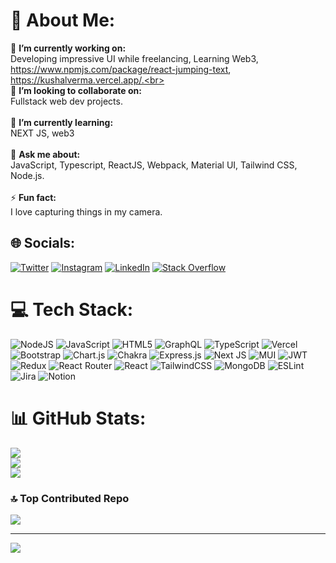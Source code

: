 # 💫 About Me:
🔭 **I’m currently working on:**  <br>Developing impressive UI while freelancing, Learning Web3, https://www.npmjs.com/package/react-jumping-text, https://kushalverma.vercel.app/.<br><br>👯 **I’m looking to collaborate on:**  <br>Fullstack web dev projects.<br><br>🌱 **I’m currently learning:**  <br>NEXT JS, web3 <br><br>💬 **Ask me about:**  <br>JavaScript, Typescript, ReactJS, Webpack, Material UI, Tailwind CSS, Node.js.<br><br>⚡ **Fun fact:**  <br>I love capturing things in my camera.


## 🌐 Socials:
[![Twitter](https://img.shields.io/badge/Twitter-%231DA1F2.svg?logo=Twitter&logoColor=white)](https://twitter.com/Vermakushal28) [![Instagram](https://img.shields.io/badge/Instagram-%23E4405F.svg?logo=Instagram&logoColor=white)](https://instagram.com/kush2896) [![LinkedIn](https://img.shields.io/badge/LinkedIn-%230077B5.svg?logo=linkedin&logoColor=white)](https://www.linkedin.com/in/kushalverma28/) [![Stack Overflow](https://img.shields.io/badge/-Stackoverflow-FE7A16?logo=stack-overflow&logoColor=white)](https://stackoverflow.com/users/8290251/kushal-verma) 

# 💻 Tech Stack:
![NodeJS](https://img.shields.io/badge/node.js-6DA55F?style=for-the-badge&logo=node.js&logoColor=white) ![JavaScript](https://img.shields.io/badge/javascript-%23323330.svg?style=for-the-badge&logo=javascript&logoColor=%23F7DF1E) ![HTML5](https://img.shields.io/badge/html5-%23E34F26.svg?style=for-the-badge&logo=html5&logoColor=white) ![GraphQL](https://img.shields.io/badge/-GraphQL-E10098?style=for-the-badge&logo=graphql&logoColor=white) ![TypeScript](https://img.shields.io/badge/typescript-%23007ACC.svg?style=for-the-badge&logo=typescript&logoColor=white) ![Vercel](https://img.shields.io/badge/vercel-%23000000.svg?style=for-the-badge&logo=vercel&logoColor=white) ![Bootstrap](https://img.shields.io/badge/bootstrap-%23563D7C.svg?style=for-the-badge&logo=bootstrap&logoColor=white)  ![Chart.js](https://img.shields.io/badge/chart.js-F5788D.svg?style=for-the-badge&logo=chart.js&logoColor=white) ![Chakra](https://img.shields.io/badge/chakra-%234ED1C5.svg?style=for-the-badge&logo=chakraui&logoColor=white) ![Express.js](https://img.shields.io/badge/express.js-%23404d59.svg?style=for-the-badge&logo=express&logoColor=%2361DAFB) ![Next JS](https://img.shields.io/badge/Next-black?style=for-the-badge&logo=next.js&logoColor=white) ![MUI](https://img.shields.io/badge/MUI-%230081CB.svg?style=for-the-badge&logo=material-ui&logoColor=white) ![JWT](https://img.shields.io/badge/JWT-black?style=for-the-badge&logo=JSON%20web%20tokens) ![Redux](https://img.shields.io/badge/redux-%23593d88.svg?style=for-the-badge&logo=redux&logoColor=white) ![React Router](https://img.shields.io/badge/React_Router-CA4245?style=for-the-badge&logo=react-router&logoColor=white) ![React](https://img.shields.io/badge/react-%2320232a.svg?style=for-the-badge&logo=react&logoColor=%2361DAFB) ![TailwindCSS](https://img.shields.io/badge/tailwindcss-%2338B2AC.svg?style=for-the-badge&logo=tailwind-css&logoColor=white) ![MongoDB](https://img.shields.io/badge/MongoDB-%234ea94b.svg?style=for-the-badge&logo=mongodb&logoColor=white) ![ESLint](https://img.shields.io/badge/ESLint-4B3263?style=for-the-badge&logo=eslint&logoColor=white) ![Jira](https://img.shields.io/badge/jira-%230A0FFF.svg?style=for-the-badge&logo=jira&logoColor=white) ![Notion](https://img.shields.io/badge/Notion-%23000000.svg?style=for-the-badge&logo=notion&logoColor=white)
# 📊 GitHub Stats:
![](https://github-readme-stats.vercel.app/api?username=vkushal28&theme=dark&hide_border=false&include_all_commits=false&count_private=false)<br/>
![](https://github-readme-streak-stats.herokuapp.com/?user=vkushal28&theme=dark&hide_border=false)<br/>
![](https://github-readme-stats.vercel.app/api/top-langs/?username=vkushal28&theme=dark&hide_border=false&include_all_commits=false&count_private=false&layout=compact)

### 🔝 Top Contributed Repo
![](https://github-contributor-stats.vercel.app/api?username=vkushal28&limit=5&theme=tokyonight&combine_all_yearly_contributions=true)

---
[![](https://visitcount.itsvg.in/api?id=vkushal28&icon=0&color=0)](https://visitcount.itsvg.in)

<!-- Proudly created with GPRM ( https://gprm.itsvg.in ) -->
